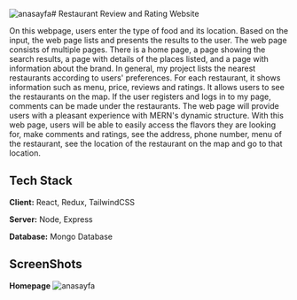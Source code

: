 ![anasayfa](https://github.com/user-attachments/assets/c7068e24-cdb6-454b-8703-46b965bd125b)# Restaurant Review and Rating Website

On this webpage, users enter the type of food and its location. Based on the input, the web page lists and presents the results to the user. The web page consists of multiple pages. There is a home page, a page showing the search results, a page with details of the places listed, and a page with information about the brand. In general, my project lists the nearest restaurants according to users' preferences. For each restaurant, it shows information such as menu, price, reviews and ratings. It allows users to see the restaurants on the map. If the user registers and logs in to my page, comments can be made under the restaurants. The web page will provide users with a pleasant experience with MERN's dynamic structure. With this web page, users will be able to easily access the flavors they are looking for, make comments and ratings, see the address, phone number, menu of the restaurant, see the location of the restaurant on the map and go to that location.


## Tech Stack

**Client:** React, Redux, TailwindCSS

**Server:** Node, Express

**Database:** Mongo Database

  ## ScreenShots

  **Homepage**
  ![anasayfa](https://github.com/user-attachments/assets/8ca33bb3-2d39-4947-a6bc-59a8b80b3c69)
